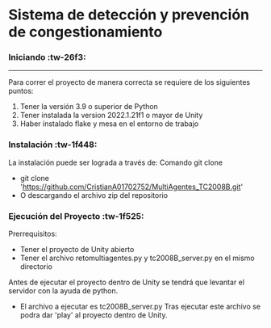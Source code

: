 # Sistema de detección y prevención de congestionamiento 

### Iniciando :tw-26f3:
------------
Para correr el proyecto de manera correcta se requiere de los siguientes puntos:

1. Tener la versión 3.9 o superior de Python 
2. Tener instalada la version 2022.1.21f1 o mayor de Unity
3. Haber instalado flake y mesa en el entorno de trabajo 

### Instalación :tw-1f448:
La instalación puede ser lograda a través de: 
Comando git clone
- git clone 'https://github.com/CristianA01702752/MultiAgentes_TC2008B.git'
- O descargando el archivo zip del repositorio

### Ejecución del Proyecto :tw-1f525:
Prerrequisitos:
- Tener el proyecto de Unity abierto
- Tener el archivo retomultiagentes.py y tc2008B_server.py en el mismo directorio

Antes de ejecutar el proyecto dentro de Unity se tendrá que levantar el servidor con la ayuda de python.
- El archivo a ejecutar es tc2008B_server.py
Tras ejecutar este archivo se podra dar 'play' al proyecto dentro de Unity. 

